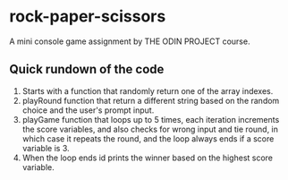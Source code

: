 # rock-paper-scissors

A mini console game assignment by THE ODIN PROJECT course.

## Quick rundown of the code

1. Starts with a function that randomly return one of the array indexes.
2. playRound function  that return a different string based on the random choice and the user's prompt input.
3. playGame function that loops up to 5 times, each iteration increments the score variables, and also checks for wrong input and tie round, in which case it repeats the round, and the loop always ends if a score variable is 3.
4. When the loop ends id prints the winner based on the highest score variable.